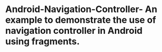 # Android-Navigation-Controller- An example to demonstrate the use of navigation controller in Android using fragments.
